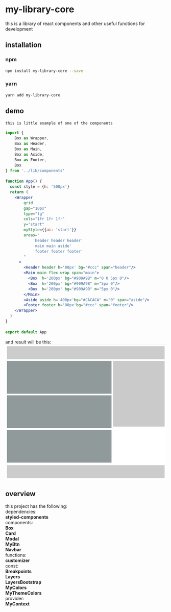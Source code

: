 # my-library-core
this is a library of react components and other useful functions for development

## installation

### npm
```bash
npm install my-library-core --save
```
### yarn 
```bash
yarn add my-library-core
```
## demo
    this is little example of one of the components
```jsx
import {
    Box as Wrapper,
    Box as Header,
    Box as Main,
    Box as Aside,
    Box as Footer,
    Box
} from '../lib/components'

function App() {
  const style = {h: '500px'}
  return (
    <Wrapper 
        grid
        gap="10px"
        type="lg" 
        cols="1fr 1fr 1fr" 
        y="start"
        myStyle={{ai: 'start'}}
        areas="
            'header header header'
            'main main aside'
            'footer footer footer'
        "
      >
        <Header header h='80px' bg="#ccc" span="header"/>
        <Main main flex wrap span="main">
          <Box  h='200px' bg="#909A9B" m="0 0 5px 0"/>
          <Box  h='200px' bg="#909A9B" m="5px 0"/>
          <Box  h='200px' bg="#909A9B" m="5px 0"/>
        </Main>
        <Aside aside h='400px'bg="#CACACA" m="0" span="aside"/>
        <Footer footer h='80px'bg="#ccc" span="footer"/>
    </Wrapper>
  )
}

export default App
```
and result will be this:
![Screenshot](src/assets/Capture.PNG)


## overview
this project has the following:<br />
dependencies:<br />
    <b>styled-components</b> <br />
components: <br />
    <b>Box</b><br />
    <b>Card</b><br />
    <b>Modal</b><br />
    <b>MyBtn</b><br />
    <b>Navbar</b><br />
functions: <br />
    <b>customizer</b><br />
const: <br />
    <b>Breakpoints</b><br />
    <b>Layers</b><br />
    <b>LayersBootstrap</b><br />
    <b>MyColors</b><br />
    <b>MyThemeColors</b><br />
provider:<br />
    <b>MyContext</b><br />